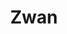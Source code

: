---
title: "Zwan"
summary: "Zwan was an American alternative rock supergroup that was formed by Billy Corgan and Jimmy Chamberlin, lead singer/guitarist and drummer of The Smashing Pumpkins respectively, after they disbanded in December 2000. Other members included bassist Paz Lenchantin, of A Perfect Circle, and guitarists David Pajo, of Slint, and Matt Sweeney of various prior bands and projects. The band released only one album, Mary Star of the Sea, in 2003, before breaking up acrimoniously that same year during their world tour to promote the album. Following the disbanding, Corgan released a solo album, TheFutureEmbrace before reforming the Smashing Pumpkins in 2005, with Chamberlin in 2006. Despite allusions to multiple albums' worth of material written by band members, no further material has surfaced beyond their only studio album, and none of the material has ever been revisited in performances by any of the members outside of a brief 2017 tour by Corgan. In his solo shows in the summer of 2019, Corgan played \"Honestly\" and \"Endless Summer\" on his European summer tour at some dates."
image: "zwan.jpg"
apple_music_artist_url: "None"
wikipedia_url: "https://en.wikipedia.org/wiki/Zwan"
---